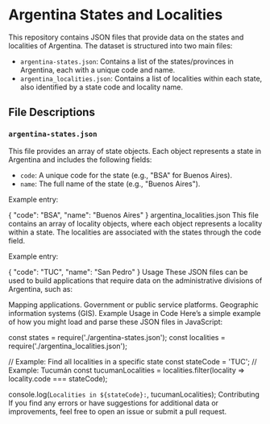 # Argentina States and Localities

This repository contains JSON files that provide data on the states and localities of Argentina. The dataset is structured into two main files:

- `argentina-states.json`: Contains a list of the states/provinces in Argentina, each with a unique code and name.
- `argentina_localities.json`: Contains a list of localities within each state, also identified by a state code and locality name.

## File Descriptions

### `argentina-states.json`
This file provides an array of state objects. Each object represents a state in Argentina and includes the following fields:
- `code`: A unique code for the state (e.g., "BSA" for Buenos Aires).
- `name`: The full name of the state (e.g., "Buenos Aires").

Example entry:

{
  "code": "BSA",
  "name": "Buenos Aires"
}
argentina_localities.json
This file contains an array of locality objects, where each object represents a locality within a state. The localities are associated with the states through the code field.

Example entry:

{
  "code": "TUC",
  "name": "San Pedro"
}
Usage
These JSON files can be used to build applications that require data on the administrative divisions of Argentina, such as:

Mapping applications.
Government or public service platforms.
Geographic information systems (GIS).
Example Usage in Code
Here’s a simple example of how you might load and parse these JSON files in JavaScript:

const states = require('./argentina-states.json');
const localities = require('./argentina_localities.json');

// Example: Find all localities in a specific state
const stateCode = 'TUC'; // Example: Tucumán
const tucumanLocalities = localities.filter(locality => locality.code === stateCode);

console.log(`Localities in ${stateCode}:`, tucumanLocalities);
Contributing
If you find any errors or have suggestions for additional data or improvements, feel free to open an issue or submit a pull request.
